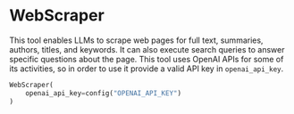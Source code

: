 # WebScraper

This tool enables LLMs to scrape web pages for full text, summaries, authors, titles, and keywords. It can also execute search queries to answer specific questions about the page. This tool uses OpenAI APIs for some of its activities, so in order to use it provide a valid API key in `openai_api_key`.

```python
WebScraper(
    openai_api_key=config("OPENAI_API_KEY")
)
```